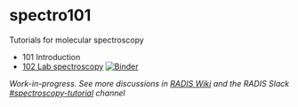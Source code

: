 # spectro101
Tutorials for molecular spectroscopy

- 101 Introduction
- [102 Lab spectroscopy](https://github.com/radis/spectro101/blob/main/102_lab_spectroscopy.ipynb)   [![Binder](https://mybinder.org/badge_logo.svg)](https://mybinder.org/v2/gh/radis/spectro101/HEAD?filepath=102_lab_spectroscopy.ipynb)


*Work-in-progress. See more discussions in [RADIS Wiki](https://github.com/radis/radis/wiki/%F0%9F%8E%93-Spectroscopy-101-with-RADIS) and the RADIS Slack [#spectroscopy-tutorial](https://radis-radiation.slack.com/archives/C01N7R9728M) channel*
